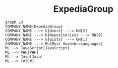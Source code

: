 <h1 align="center">ExpediaGroup</h1>

```mermaid
graph LR
COMPANY_NAME{ExpediaGroup}
COMPANY_NAME ---> U{Users} ---> UN[2]
COMPANY_NAME ---> R{Repositories} ---> RN[9]
COMPANY_NAME ---> G{Gists} ---> GN[1]
COMPANY_NAME ---> ML{Most Used<br>Languages}
ML --> JavaScript[JavaScript]
ML --> PHP[PHP]
ML --> Java[Java]
ML --> C#[C#]
```

